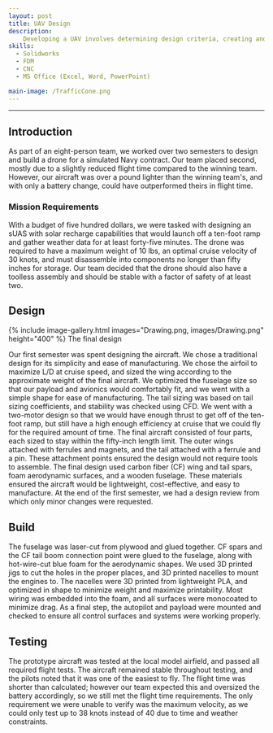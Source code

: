 ```yaml
---
layout: post
title: UAV Design
description: 
    Developing a UAV involves determining design criteria, creating and simulating a detailed computer model, and building a prototype for testing.
skills: 
  - Solidworks
  - FDM
  - CNC
  - MS Office (Excel, Word, PowerPoint)

main-image: /TrafficCone.png
---
```


---

## Introduction  

As part of an eight-person team, we worked over two semesters to design and build a drone for a simulated Navy contract. Our team placed second, mostly due to a slightly reduced flight time compared to the winning team. However, our aircraft was over a pound lighter than the winning team's, and with only a battery change, could have outperformed theirs in flight time.  

### Mission Requirements  

With a budget of five hundred dollars, we were tasked with designing an sUAS with solar recharge capabilities that would launch off a ten-foot ramp and gather weather data for at least forty-five minutes. The drone was required to have a maximum weight of 10 lbs, an optimal cruise velocity of 30 knots, and must disassemble into components no longer than fifty inches for storage. Our team decided that the drone should also have a toolless assembly and should be stable with a factor of safety of at least two.  

## Design  

{% include image-gallery.html images="Drawing.png, images/Drawing.png" height="400" %} The final design  

Our first semester was spent designing the aircraft. We chose a traditional design for its simplicity and ease of manufacturing. We chose the airfoil to maximize L/D at cruise speed, and sized the wing according to the approximate weight of the final aircraft. We optimized the fuselage size so that our payload and avionics would comfortably fit, and we went with a simple shape for ease of manufacturing. The tail sizing was based on tail sizing coefficients, and stability was checked using CFD. We went with a two-motor design so that we would have enough thrust to get off of the ten-foot ramp, but still have a high enough efficiency at cruise that we could fly for the required amount of time. The final aircraft consisted of four parts, each sized to stay within the fifty-inch length limit. The outer wings attached with ferrules and magnets, and the tail attached with a ferrule and a pin. These attachment points ensured the design would not require tools to assemble. The final design used carbon fiber (CF) wing and tail spars, foam aerodynamic surfaces, and a wooden fuselage. These materials ensured the aircraft would be lightweight, cost-effective, and easy to manufacture. At the end of the first semester, we had a design review from which only minor changes were requested.  

## Build  

The fuselage was laser-cut from plywood and glued together. CF spars and the CF tail boom connection point were glued to the fuselage, along with hot-wire-cut blue foam for the aerodynamic shapes. We used 3D printed jigs to cut the holes in the proper places, and 3D printed nacelles to mount the engines to. The nacelles were 3D printed from lightweight PLA, and optimized in shape to minimize weight and maximize printability. Most wiring was embedded into the foam, and all surfaces were monocoated to minimize drag. As a final step, the autopilot and payload were mounted and checked to ensure all control surfaces and systems were working properly.  

## Testing  

The prototype aircraft was tested at the local model airfield, and passed all required flight tests. The aircraft remained stable throughout testing, and the pilots noted that it was one of the easiest to fly. The flight time was shorter than calculated; however our team expected this and oversized the battery accordingly, so we still met the flight time requirements. The only requirement we were unable to verify was the maximum velocity, as we could only test up to 38 knots instead of 40 due to time and weather constraints.  
